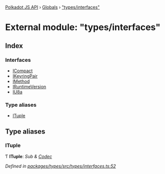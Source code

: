 [Polkadot JS API](../README.md) › [Globals](../globals.md) › ["types/interfaces"](_types_interfaces_.md)

# External module: "types/interfaces"

## Index

### Interfaces

* [ICompact](../interfaces/_types_interfaces_.icompact.md)
* [IKeyringPair](../interfaces/_types_interfaces_.ikeyringpair.md)
* [IMethod](../interfaces/_types_interfaces_.imethod.md)
* [IRuntimeVersion](../interfaces/_types_interfaces_.iruntimeversion.md)
* [IU8a](../interfaces/_types_interfaces_.iu8a.md)

### Type aliases

* [ITuple](_types_interfaces_.md#ituple)

## Type aliases

###  ITuple

Ƭ **ITuple**: *Sub & [Codec](../interfaces/_types_codec_.codec.md)*

*Defined in [packages/types/src/types/interfaces.ts:52](https://github.com/polkadot-js/api/blob/71b33e2e4/packages/types/src/types/interfaces.ts#L52)*
